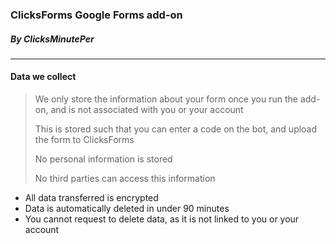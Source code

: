 ### ClicksForms Google Forms add-on
##### By ClicksMinutePer

-----

#### Data we collect 
> We only store the information about your form once you run the add-on, and is not associated with you or your account
> 
> This is stored such that you can enter a code on the bot, and upload the form to ClicksForms
> 
> No personal information is stored
> 
> No third parties can access this information


- All data transferred is encrypted
- Data is automatically deleted in under 90 minutes
- You cannot request to delete data, as it is not linked to you or your account
